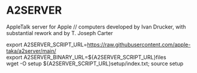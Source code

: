 # A2SERVER
AppleTalk server for Apple // computers developed by Ivan Drucker, with substantial rework and by T. Joseph Carter

export A2SERVER_SCRIPT_URL=https://raw.githubusercontent.com/apple-taka/a2server/main/  
export A2SERVER_BINARY_URL=${A2SERVER_SCRIPT_URL}files  
wget -O setup ${A2SERVER_SCRIPT_URL}setup/index.txt; source setup  